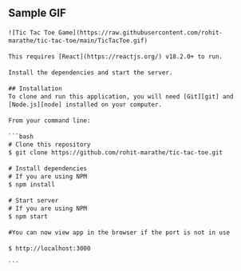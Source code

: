 ## Sample GIF

    ![Tic Tac Toe Game](https://raw.githubusercontent.com/rohit-marathe/tic-tac-toe/main/TicTacToe.gif)

    This requires [React](https://reactjs.org/) v18.2.0+ to run.

    Install the dependencies and start the server.

    ## Installation
    To clone and run this application, you will need [Git][git] and [Node.js][node] installed on your computer.

    From your command line:

    ```bash
    # Clone this repository
    $ git clone https://github.com/rohit-marathe/tic-tac-toe.git

    # Install dependencies
    # If you are using NPM
    $ npm install

    # Start server
    # If you are using NPM
    $ npm start

    #You can now view app in the browser if the port is not in use 

    $ http://localhost:3000

    ```
